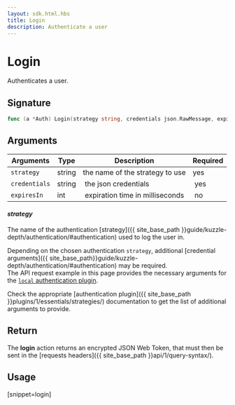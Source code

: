 ```yaml
---
layout: sdk.html.hbs
title: Login
description: Authenticate a user
---
```


# Login

Authenticates a user.

## Signature

```go
func (a *Auth) Login(strategy string, credentials json.RawMessage, expiresIn *int) (string, error)
```

## Arguments

| Arguments    | Type    | Description | Required
|--------------|---------|-------------|----------
| ``strategy`` | string | the name of the strategy to use    | yes
| ``credentials`` | string | the json credentials | yes
| ``expiresIn`` | int | expiration time in milliseconds | no

#### ***strategy***

The name of the authentication [strategy]({{ site_base_path }}guide/kuzzle-depth/authentication/#authentication) used to log the user in.

Depending on the chosen authentication `strategy`, additional [credential arguments]({{ site_base_path}}guide/kuzzle-depth/authentication/#authentication) may be required.  
The API request example in this page provides the necessary arguments for the [`local` authentication plugin](https://github.com/kuzzleio/kuzzle-plugin-auth-passport-local).

Check the appropriate [authentication plugin]({{ site_base_path }}plugins/1/essentials/strategies/) documentation to get the list of additional arguments to provide.

## Return

The **login** action returns an encrypted JSON Web Token, that must then be sent in the [requests headers]({{ site_base_path }}api/1/query-syntax/).

## Usage

[snippet=login]
